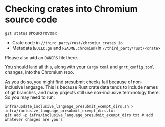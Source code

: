 # Checking crates into Chromium source code

`git status` should reveal:
* Crate code in `//third_party/rust/chromium_crates_io`
* Metadata (`BUILD.gn` and `README.chromium`) in `//third_party/rust/<crate>`

Please also add an `OWNERS` file there.

You should land all this, along with your `Cargo.toml` and `gnrt_config.toml` changes, into
the Chromium repo.

As you do so, you might find presubmit checks fail because of non-inclusive
language. This is because Rust crate data tends to include names of git branches,
and many projects still use non-inclusive terminology there. So you may need
to run:

```
infra/update_inclusive_language_presubmit_exempt_dirs.sh > infra/inclusive_language_presubmit_exempt_dirs.txt
git add -p infra/inclusive_language_presubmit_exempt_dirs.txt # add whatever changes are yours
```
